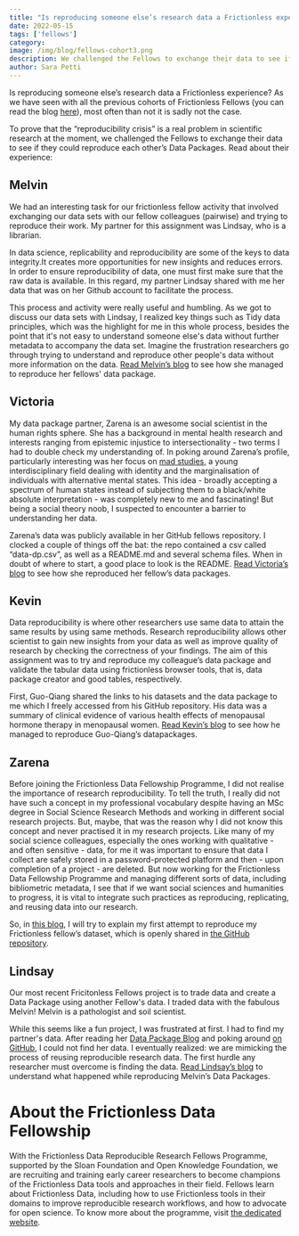 ```yaml
---
title: "Is reproducing someone else’s research data a Frictionless experience? (pt.2)"
date: 2022-05-15
tags: ['fellows']
category:
image: /img/blog/fellows-cohort3.png
description: We challenged the Fellows to exchange their data to see if  they could reproduce each other’s Data Packages...
author: Sara Petti
---
```

Is reproducing someone else’s research data a Frictionless experience? As we have seen with all the previous cohorts of Frictionless Fellows (you can read the blog [here](https://frictionlessdata.io/blog/2021/03/10/fellows-reproducing/)), most often than not it is sadly not the case.

To prove that the “reproducibility crisis” is a real problem in scientific research at the moment, we challenged the Fellows to exchange their data to see if  they could reproduce each other’s Data Packages. Read about their experience:

## Melvin
We had an interesting task for our frictionless fellow activity that involved exchanging our data sets with our fellow colleagues (pairwise) and trying to reproduce their work. My partner for this assignment was Lindsay, who is a librarian. 

In data science, replicability and reproducibility are some of the keys to data integrity.It creates more opportunities for new insights and reduces errors. In order to ensure reproducibility of data, one must first make sure that the raw data is available. In this regard, my partner Lindsay shared with me her data that was on her Github account to facilitate the process.

This process and activity were really useful and humbling. As we got to discuss our data sets with Lindsay, I realized key things such as Tidy data principles, which was the highlight for me in this whole process, besides the point that it's not easy to understand someone else's data without further metadata to accompany the data set. Imagine the frustration researchers go through trying to understand and reproduce other people's data without more information on the data. 
[Read Melvin’s blog](https://fellows.frictionlessdata.io/blog/melvin-trade-blog/) to see how she managed to reproduce her fellows' data package.

## Victoria
My data package partner, Zarena is an awesome social scientist in the human rights sphere. She has a background in mental health research and interests ranging from epistemic injustice to intersectionality - two terms I had to double check my understanding of. In poking around Zarena’s profile, particularly interesting was her focus on [mad studies](https://www.universityaffairs.ca/features/feature-article/mad-studies/), a young interdisciplinary field dealing with identity and the marginalisation of individuals with alternative mental states. This idea - broadly accepting a spectrum of human states instead of subjecting them to a black/white absolute interpretation - was completely new to me and fascinating! But being a social theory noob, I suspected to encounter a barrier to understanding her data.

Zarena’s data was publicly available in her GitHub fellows repository. I clocked a couple of things off the bat: the repo contained a csv called “data-dp.csv”, as well as a README.md and several schema files. When in doubt of where to start, a good place to look is the README.
[Read Victoria’s blog](https://fellows.frictionlessdata.io/blog/victoria-trade-blog/) to see how she reproduced her fellow’s data packages.

## Kevin
Data reproducibility is where other researchers use same data to attain the same results by using same methods. Research reproducibility allows other scientist to gain new insights from your data as well as improve quality of research by checking the correctness of your findings. The aim of this assignment was to try and reproduce my colleague’s data package and validate the tabular data using frictionless browser tools, that is, data package creator and good tables, respectively.

First, Guo-Qiang shared the links to his datasets and the data package to me which I freely accessed from his GitHub repository. His data was a summary of clinical evidence of various health effects of menopausal hormone therapy in menopausal women. 
[Read Kevin’s blog](https://fellows.frictionlessdata.io/blog/kk-data-trading-blog/) to see how he managed to reproduce Guo-Qiang’s datapackages.

## Zarena
Before joining the Frictionless Data Fellowship Programme, I did not realise the importance of research reproducibility. To tell the truth, I really did not have such a concept in my professional vocabulary despite having an MSc degree in Social Science Research Methods and working in different social research projects. But, maybe, that was the reason why I did not know this concept and never practised it in my research projects. Like many of my social science colleagues, especially the ones working with qualitative - and often sensitive - data, for me it was important to ensure that data I collect are safely stored in a password-protected platform and then - upon completion of a project - are deleted. But now working for the Frictionless Data Fellowship Programme and managing different sorts of data, including bibliometric metadata, I see that if we want social sciences and humanities to progress, it is vital to integrate such practices as reproducing, replicating, and reusing data into our research.

So, in [this blog](https://fellows.frictionlessdata.io/blog/zarena-trade-blog/), I will try to explain my first attempt to reproduce my Frictionless fellow’s dataset, which is openly shared in [the GitHub repository](https://github.com/vyelnats/frictionless-v).

## Lindsay
Our most recent Fricitonless Fellows project is to trade data and create a Data Package using another Fellow's data. I traded data with the fabulous Melvin! Melvin is a pathologist and soil scientist.

While this seems like a fun project, I was frustrated at first. I had to find my partner's data. After reading her [Data Package Blog](https://fellows.frictionlessdata.io/blog/melvin-datapackage-blog/) and poking around [on GitHub](https://github.com/frictionlessdata/fellows), I could not find her data. I eventually realized: we are mimicking the process of reusing reproducible research data. The first hurdle any researcher must overcome is finding the data. 
[Read Lindsay’s blog](https://fellows.frictionlessdata.io/blog/lindsay-trade-blog/) to understand what happened while reproducing Melvin’s Data Packages.

# About the Frictionless Data Fellowship
With the Frictionless Data Reproducible Research Fellows Programme, supported by the Sloan Foundation and Open Knowledge Foundation, we are recruiting and training early career researchers to become champions of the Frictionless Data tools and approaches in their field. Fellows learn about Frictionless Data, including how to use Frictionless tools in their domains to improve reproducible research workflows, and how to advocate for open science. To know more about the programme, visit [the dedicated website](https://fellows.frictionlessdata.io/).
